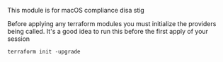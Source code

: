This module is for macOS compliance disa stig

Before applying any terraform modules you must initialize the providers being called. It's a good idea to run this before the first apply of your session

```
terraform init -upgrade
```